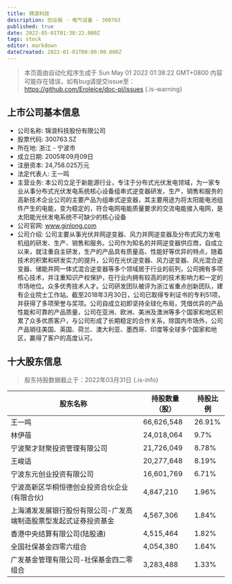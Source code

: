 ```yaml
---
title: 锦浪科技
description: 创业板 - 电气设备 - 300763
published: true
date: 2022-05-01T01:38:22.000Z
tags: stock
editor: markdown
dateCreated: 2022-01-01T00:00:00.000Z
---
```


> 本页面由自动化程序生成于 Sun May 01 2022 01:38:22 GMT+0800
> 内容可能存在错误，如有bug请提交issue至：https://github.com/Eroleice/doc-pi/issues
{.is-warning}

## 上市公司基本信息
- 公司名称: 锦浪科技股份有限公司
- 股票代码: 300763.SZ
- 所在地: 浙江 - 宁波市
- 成立日期: 2005年09月09日
- 注册资本: 24,758.025万元
- 法定代表人: 王一鸣
- 主营业务: 本公司立足于新能源行业，专注于分布式光伏发电领域，为一家专业从事分布式光伏发电系统核心设备组串式逆变器研发，生产，销售和服务的高新技术企业公司的主要产品为组串式逆变器，其主要用途为将太阳能电池组件产生的电能，变为稳定的，符合电网电能质量要求的交流电能接入电网，是太阳能光伏发电系统不可缺少的核心设备
- 公司官网: www.ginlong.com
- 公司介绍: 公司主要从事光伏并网逆变器、风力并网逆变器及分布式风力发电机组的研发、生产、销售和服务。公司作为知名的并网逆变器供应商，自成立以来，就注重自主研发，生产的产品具有质量高、性能好等优异的特点，随着技术的积累和研发实力的提升，公司在光伏逆变器、风力逆变器、风光混合逆变器、储能并网一体式混合逆变器等多个领域居于行业的前列，公司拥有多项核心技术，并注重知识产权保护，在行业内拥有较高的的技术影响力和一定的市场地位。众多优秀技术人才。公司研发团队被评为浙江省重点创新团队，建有企业院士工作站。截至2018年3月30日，公司已取得专利证书的专利51项，并获得了多项荣誉与奖项。公司自成立初即坚持全球化布局，凭借优异的产品性能和可靠的产品质量，公司在亚洲、欧洲、美洲及澳洲等多个国家和地区积累了众多优质客户，与公司形成了长期稳定的合作关系，除国内市场外，公司产品销往美国、英国、荷兰、澳大利亚、墨西哥、印度等全球多个国家和地区，赢得了客户的高度认可。


## 十大股东信息
> 股东持股数据截止于：2022年03月31日
{.is-info}

| 股东名称 | 持股数量（股） | 持股比例 |
| --- | --- | --- |
| 王一鸣 | 66,626,548 | 26.91% |
| 林伊蓓 | 24,018,064 | 9.7% |
| 宁波聚才财聚投资管理有限公司 | 21,726,049 | 8.78% |
| 王峻适 | 20,277,648 | 8.19% |
| 宁波东元创业投资有限公司 | 16,601,769 | 6.71% |
| 宁波高新区华桐恒德创业投资合伙企业(有限合伙) | 4,847,210 | 1.96% |
| 上海浦发发展银行股份有限公司-广发高端制造股票型发起式证券投资基金 | 4,567,306 | 1.84% |
| 香港中央结算有限公司(陆股通) | 4,515,464 | 1.82% |
| 全国社保基金四零六组合 | 4,054,380 | 1.64% |
| 广发基金管理有限公司-社保基金四二零组合 | 3,283,488 | 1.33% |




